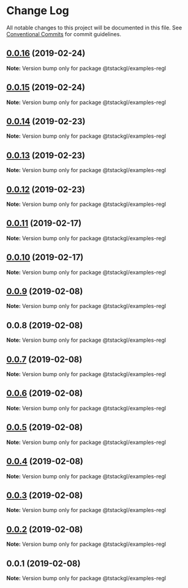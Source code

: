 # Change Log

All notable changes to this project will be documented in this file.
See [Conventional Commits](https://conventionalcommits.org) for commit guidelines.

## [0.0.16](https://github.com/nkint/tstackgl/compare/@tstackgl/examples-regl@0.0.15...@tstackgl/examples-regl@0.0.16) (2019-02-24)

**Note:** Version bump only for package @tstackgl/examples-regl





## [0.0.15](https://github.com/nkint/tstackgl/compare/@tstackgl/examples-regl@0.0.14...@tstackgl/examples-regl@0.0.15) (2019-02-24)

**Note:** Version bump only for package @tstackgl/examples-regl





## [0.0.14](https://github.com/nkint/tstackgl/compare/@tstackgl/examples-regl@0.0.13...@tstackgl/examples-regl@0.0.14) (2019-02-23)

**Note:** Version bump only for package @tstackgl/examples-regl





## [0.0.13](https://github.com/nkint/tstackgl/compare/@tstackgl/examples-regl@0.0.12...@tstackgl/examples-regl@0.0.13) (2019-02-23)

**Note:** Version bump only for package @tstackgl/examples-regl





## [0.0.12](https://github.com/nkint/tstackgl/compare/@tstackgl/examples-regl@0.0.11...@tstackgl/examples-regl@0.0.12) (2019-02-23)

**Note:** Version bump only for package @tstackgl/examples-regl





## [0.0.11](https://github.com/nkint/tstackgl/compare/@tstackgl/examples-regl@0.0.10...@tstackgl/examples-regl@0.0.11) (2019-02-17)

**Note:** Version bump only for package @tstackgl/examples-regl





## [0.0.10](https://github.com/nkint/tstackgl/compare/@tstackgl/examples-regl@0.0.9...@tstackgl/examples-regl@0.0.10) (2019-02-17)

**Note:** Version bump only for package @tstackgl/examples-regl





## [0.0.9](https://github.com/nkint/tstackgl/compare/@tstackgl/examples-regl@0.0.8...@tstackgl/examples-regl@0.0.9) (2019-02-08)

**Note:** Version bump only for package @tstackgl/examples-regl





## 0.0.8 (2019-02-08)

**Note:** Version bump only for package @tstackgl/examples-regl





## [0.0.7](https://github.com/nkint/tstackgl/compare/@tstackgl/examples-regl@0.0.3...@tstackgl/examples-regl@0.0.7) (2019-02-08)

**Note:** Version bump only for package @tstackgl/examples-regl





## [0.0.6](https://github.com/nkint/tstackgl/compare/@tstackgl/examples-regl@0.0.3...@tstackgl/examples-regl@0.0.6) (2019-02-08)

**Note:** Version bump only for package @tstackgl/examples-regl





## [0.0.5](https://github.com/nkint/tstackgl/compare/@tstackgl/examples-regl@0.0.3...@tstackgl/examples-regl@0.0.5) (2019-02-08)

**Note:** Version bump only for package @tstackgl/examples-regl





## [0.0.4](https://github.com/nkint/tstackgl/compare/@tstackgl/examples-regl@0.0.3...@tstackgl/examples-regl@0.0.4) (2019-02-08)

**Note:** Version bump only for package @tstackgl/examples-regl





## [0.0.3](https://github.com/nkint/tstackgl/compare/@tstackgl/examples-regl@0.0.2...@tstackgl/examples-regl@0.0.3) (2019-02-08)

**Note:** Version bump only for package @tstackgl/examples-regl





## [0.0.2](https://github.com/nkint/tstackgl/compare/@tstackgl/examples-regl@0.0.1...@tstackgl/examples-regl@0.0.2) (2019-02-08)

**Note:** Version bump only for package @tstackgl/examples-regl





## 0.0.1 (2019-02-08)

**Note:** Version bump only for package @tstackgl/examples-regl
